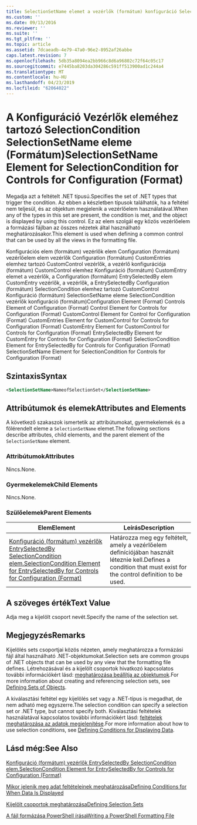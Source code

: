 ```yaml
---
title: SelectionSetName elemet a vezérlők (formátum) konfiguráció SelectionCondition |} A Microsoft Docs
ms.custom: ''
ms.date: 09/13/2016
ms.reviewer: ''
ms.suite: ''
ms.tgt_pltfrm: ''
ms.topic: article
ms.assetid: 7dcaeadb-4e79-47a0-96e2-8952af26abbe
caps.latest.revision: 7
ms.openlocfilehash: 5db35a8094ea2bb966c8d6a96802c72f64c05c17
ms.sourcegitcommit: e7445ba8203da304286c591ff513900ad1c244a4
ms.translationtype: MT
ms.contentlocale: hu-HU
ms.lasthandoff: 04/23/2019
ms.locfileid: "62064022"
---
```

# <a name="selectionsetname-element-for-selectioncondition-for-controls-for-configuration-format"></a><span data-ttu-id="7a060-102">A Konfiguráció Vezérlők eleméhez tartozó SelectionCondition SelectionSetName eleme (Formátum)</span><span class="sxs-lookup"><span data-stu-id="7a060-102">SelectionSetName Element for SelectionCondition for Controls for Configuration (Format)</span></span>

<span data-ttu-id="7a060-103">Megadja azt a feltételt .NET típusú.</span><span class="sxs-lookup"><span data-stu-id="7a060-103">Specifies the set of .NET types that trigger the condition.</span></span> <span data-ttu-id="7a060-104">Az ebben a készletben típusok találhatók, ha a feltétel nem teljesül, és az objektum megjelenik a vezérlőelem használatával.</span><span class="sxs-lookup"><span data-stu-id="7a060-104">When any of the types in this set are present, the condition is met, and the object is displayed by using this control.</span></span> <span data-ttu-id="7a060-105">Ez az elem szolgál egy közös vezérlőelem a formázási fájlban az összes nézetek által használható meghatározásakor.</span><span class="sxs-lookup"><span data-stu-id="7a060-105">This element is used when defining a common control that can be used by all the views in the formatting file.</span></span>

<span data-ttu-id="7a060-106">Konfigurációs elem (formátum) vezérlők elem Configuration (formátum) vezérlőelem elem vezérlők Configuration (formátum) CustomEntries elemhez tartozó CustomControl vezérlők, a vezérlő konfigurációja (formátum) CustomControl elemhez Konfiguráció (formátum) CustomEntry elemet a vezérlők, a Configuration (formátum) EntrySelectedBy elem CustomEntry vezérlők, a vezérlők, a EntrySelectedBy Configuration (formátum) SelectionCondition elemhez tartozó CustomControl Konfiguráció (formátum) SelectionSetName eleme SelectionCondition vezérlők konfiguráció (formátum)</span><span class="sxs-lookup"><span data-stu-id="7a060-106">Configuration Element (Format) Controls Element of Configuration (Format) Control Element for Controls for Configuration (Format) CustomControl Element for Control for Configuration (Format) CustomEntries Element for CustomControl for Controls for Configuration (Format) CustomEntry Element for CustomControl for Controls for Configuration (Format) EntrySelectedBy Element for CustomEntry for Controls for Configuration (Format) SelectionCondition Element for EntrySelectedBy for Controls for Configuration (Format) SelectionSetName Element for SelectionCondition for Controls for Configuration (Format)</span></span>

## <a name="syntax"></a><span data-ttu-id="7a060-107">Szintaxis</span><span class="sxs-lookup"><span data-stu-id="7a060-107">Syntax</span></span>

```xml
<SelectionSetName>NameofSelectionSet</SelectionSetName>
```

## <a name="attributes-and-elements"></a><span data-ttu-id="7a060-108">Attribútumok és elemek</span><span class="sxs-lookup"><span data-stu-id="7a060-108">Attributes and Elements</span></span>

<span data-ttu-id="7a060-109">A következő szakaszok ismertetik az attribútumokat, gyermekelemek és a fölérendelt eleme a `SelectionSetName` elemet.</span><span class="sxs-lookup"><span data-stu-id="7a060-109">The following sections describe attributes, child elements, and the parent element of the `SelectionSetName` element.</span></span>

### <a name="attributes"></a><span data-ttu-id="7a060-110">Attribútumok</span><span class="sxs-lookup"><span data-stu-id="7a060-110">Attributes</span></span>

<span data-ttu-id="7a060-111">Nincs.</span><span class="sxs-lookup"><span data-stu-id="7a060-111">None.</span></span>

### <a name="child-elements"></a><span data-ttu-id="7a060-112">Gyermekelemek</span><span class="sxs-lookup"><span data-stu-id="7a060-112">Child Elements</span></span>

<span data-ttu-id="7a060-113">Nincs.</span><span class="sxs-lookup"><span data-stu-id="7a060-113">None.</span></span>

### <a name="parent-elements"></a><span data-ttu-id="7a060-114">Szülőelemek</span><span class="sxs-lookup"><span data-stu-id="7a060-114">Parent Elements</span></span>

|<span data-ttu-id="7a060-115">Elem</span><span class="sxs-lookup"><span data-stu-id="7a060-115">Element</span></span>|<span data-ttu-id="7a060-116">Leírás</span><span class="sxs-lookup"><span data-stu-id="7a060-116">Description</span></span>|
|-------------|-----------------|
|[<span data-ttu-id="7a060-117">Konfiguráció (formátum) vezérlők EntrySelectedBy SelectionCondition elem.</span><span class="sxs-lookup"><span data-stu-id="7a060-117">SelectionCondition Element for EntrySelectedBy for Controls for Configuration (Format)</span></span>](./selectioncondition-element-for-entryselectedby-for-controls-for-configuration-format.md)|<span data-ttu-id="7a060-118">Határozza meg egy feltételt, amely a vezérlőelem definíciójában használt léteznie kell.</span><span class="sxs-lookup"><span data-stu-id="7a060-118">Defines a condition that must exist for the control definition to be used.</span></span>|

## <a name="text-value"></a><span data-ttu-id="7a060-119">A szöveges érték</span><span class="sxs-lookup"><span data-stu-id="7a060-119">Text Value</span></span>

<span data-ttu-id="7a060-120">Adja meg a kijelölt csoport nevét.</span><span class="sxs-lookup"><span data-stu-id="7a060-120">Specify the name of the selection set.</span></span>

## <a name="remarks"></a><span data-ttu-id="7a060-121">Megjegyzés</span><span class="sxs-lookup"><span data-stu-id="7a060-121">Remarks</span></span>

<span data-ttu-id="7a060-122">Kijelölés sets csoportjai közös nézeten, amely meghatározza a formázási fájl által használható .NET-objektumokat.</span><span class="sxs-lookup"><span data-stu-id="7a060-122">Selection sets are common groups of .NET objects that can be used by any view that the formatting file defines.</span></span> <span data-ttu-id="7a060-123">Létrehozásával és a kijelölt csoportok hivatkozó kapcsolatos további információkért lásd: [meghatározása beállítja az objektumok](./defining-selection-sets.md).</span><span class="sxs-lookup"><span data-stu-id="7a060-123">For more information about creating and referencing selection sets, see [Defining Sets of Objects](./defining-selection-sets.md).</span></span>

<span data-ttu-id="7a060-124">A kiválasztási feltétel egy kijelölés set vagy a .NET-típus is megadhat, de nem adható meg egyszerre.</span><span class="sxs-lookup"><span data-stu-id="7a060-124">The selection condition can specify a selection set or .NET type, but cannot specify both.</span></span> <span data-ttu-id="7a060-125">Kiválasztási feltételek használatával kapcsolatos további információkért lásd: [feltételek meghatározása az adatok megjelenítése](./defining-conditions-for-displaying-data.md).</span><span class="sxs-lookup"><span data-stu-id="7a060-125">For more information about how to use selection conditions, see [Defining Conditions for Displaying Data](./defining-conditions-for-displaying-data.md).</span></span>

## <a name="see-also"></a><span data-ttu-id="7a060-126">Lásd még:</span><span class="sxs-lookup"><span data-stu-id="7a060-126">See Also</span></span>

[<span data-ttu-id="7a060-127">Konfiguráció (formátum) vezérlők EntrySelectedBy SelectionCondition elem.</span><span class="sxs-lookup"><span data-stu-id="7a060-127">SelectionCondition Element for EntrySelectedBy for Controls for Configuration (Format)</span></span>](./selectioncondition-element-for-entryselectedby-for-controls-for-configuration-format.md)

[<span data-ttu-id="7a060-128">Mikor jelenik meg adat feltételeinek meghatározása</span><span class="sxs-lookup"><span data-stu-id="7a060-128">Defining Conditions for When Data Is Displayed</span></span>](./defining-conditions-for-displaying-data.md)

[<span data-ttu-id="7a060-129">Kijelölt csoportok meghatározása</span><span class="sxs-lookup"><span data-stu-id="7a060-129">Defining Selection Sets</span></span>](./defining-selection-sets.md)

[<span data-ttu-id="7a060-130">A fájl formázása PowerShell írása</span><span class="sxs-lookup"><span data-stu-id="7a060-130">Writing a PowerShell Formatting File</span></span>](./writing-a-powershell-formatting-file.md)
